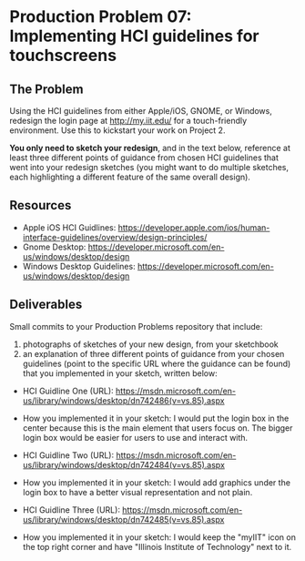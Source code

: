 # Production Problem 07: Implementing HCI guidelines for touchscreens

## The Problem

Using the HCI guidelines from either Apple/iOS, GNOME, or Windows, redesign the login page at
http://my.iit.edu/ for a touch-friendly environment. Use this to kickstart your work on Project 2.

**You only need to sketch your redesign**, and in the text below, reference at least three different
points of guidance from chosen HCI guidelines that went into your redesign sketches (you might
want to do multiple sketches, each highlighting a different feature of the same overall design).

## Resources

* Apple iOS HCI Guidlines:
  https://developer.apple.com/ios/human-interface-guidelines/overview/design-principles/
* Gnome Desktop:
  https://developer.microsoft.com/en-us/windows/desktop/design
* Windows Desktop Guidelines:
  https://developer.microsoft.com/en-us/windows/desktop/design

## Deliverables

Small commits to your Production Problems repository that include:

1) photographs of sketches of your new design, from your sketchbook
2) an explanation of three different points of guidance from your chosen guidelines (point to the
   specific URL where the guidance can be found) that you implemented in your sketch, written below:

* HCI Guidline One (URL): https://msdn.microsoft.com/en-us/library/windows/desktop/dn742486(v=vs.85).aspx
* How you implemented it in your sketch: I would put the login box in the center because this is the main element that users focus on. The bigger login box would be easier for users to use and interact with.

* HCI Guidline Two (URL): https://msdn.microsoft.com/en-us/library/windows/desktop/dn742484(v=vs.85).aspx
* How you implemented it in your sketch: I would add graphics under the login box to have a better visual representation and not plain.

* HCI Guidline Three (URL): https://msdn.microsoft.com/en-us/library/windows/desktop/dn742485(v=vs.85).aspx
* How you implemented it in your sketch: I would keep the "myIIT" icon on the top right corner and have "Illinois Institute of Technology" next to it.
